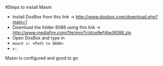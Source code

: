 #Steps to install Masm
*  Install DosBox from this link -> http://www.dosbox.com/download.php?main=1  
*  Download the folder 8086 using this link -> http://www.mediafire.com/file/mm7cjztce9efj4w/8086.zip
*  Open DosBox and type in  
  * `mount x: <Path to 8086>`
  * `x:`  
  
Masm is configured and good to go
  
